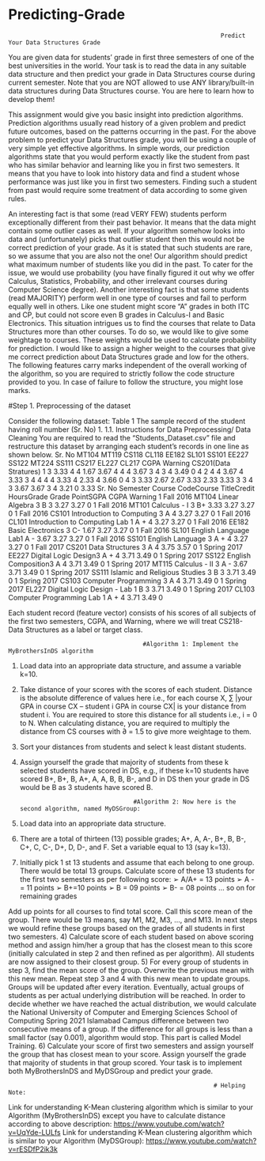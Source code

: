 # Predicting-Grade

                                                                Predict Your Data Structures Grade
                                                                
                                                                
You are given data for students’ grade in first three semesters of one of the best universities in the
world. Your task is to read the data in any suitable data structure and then predict your grade in
Data Structures course during current semester. Note that you are NOT allowed to use ANY
library/built-in data structures during Data Structures course. You are here to learn how to develop
them!

This assignment would give you basic insight into prediction algorithms. Prediction algorithms
usually read history of a given problem and predict future outcomes, based on the patterns occurring
in the past. For the above problem to predict your Data Structures grade, you will be using a couple
of very simple yet effective algorithms. In simple words, our prediction algorithms state that you
would perform exactly like the student from past who has similar behavior and learning like you in
first two semesters. It means that you have to look into history data and find a student whose
performance was just like you in first two semesters. Finding such a student from past would require
some treatment of data according to some given rules.


An interesting fact is that some (read VERY FEW) students perform exceptionally different from
their past behavior. It means that the data might contain some outlier cases as well. If your algorithm
somehow looks into data and (unfortunately) picks that outlier student then this would not be correct
prediction of your grade. As it is stated that such students are rare, so we assume that you are also
not the one! Our algorithm should predict what maximum number of students like you did in the
past. To cater for the issue, we would use probability (you have finally figured it out why we offer
Calculus, Statistics, Probability, and other irrelevant courses during Computer Science degree).
Another interesting fact is that some students (read MAJORITY) perform well in one type of
courses and fail to perform equally well in others. Like one student might score “A” grades in both 
ITC and CP, but could not score even B grades in Calculus-I and Basic Electronics. This situation
intrigues us to find the courses that relate to Data Structures more than other courses. To do so, we
would like to give some weightage to courses. These weights would be used to calculate probability
for prediction. I would like to assign a higher weight to the courses that give me correct prediction
about Data Structures grade and low for the others.
The following features carry marks independent of the overall working of the algorithm, so
you are required to strictly follow the code structure provided to you. In case of failure to follow
the structure, you might lose marks.

#Step 1. Preprocessing of the dataset

Consider the following dataset:
  Table 1 The sample record of the student having roll number (Sr. No) 1.
  1.1. Instructions for Data Preprocessing/ Data Cleaning
  You are required to read the “Students_Dataset.csv” file and restructure this dataset by arranging
  each student’s records in one line as shown below.
  Sr. No MT104 MT119 CS118 CL118 EE182 SL101 SS101 EE227 SS122 MT224 SS111 CS217 EL227 CL217 CGPA Warning CS201(Data Stratures)
  1 3 3.33 4 4 1.67 3.67 4 4 4 3.67 3 4 3 4 3.49 0 4
  2 4 4 3.67 4 3.33 3 4 4 4 4 3.33 4 2.33 4 3.66 0 4
  3 3.33 2.67 2.67 3.33 2.33 3.33 3 3 4 3 3.67 3.67 3 4 3.21 0 3.33
  Sr. No Semester Course CodeCourse TitleCredit HoursGrade Grade PointSGPA CGPA Warning
  1 Fall 2016 MT104 Linear Algebra 3 B 3 3.27 3.27 0
  1 Fall 2016 MT101 Calculus - I 3 B+ 3.33 3.27 3.27 0
  1 Fall 2016 CS101 Introduction to Computing 3 A 4 3.27 3.27 0
  1 Fall 2016 CL101 Introduction to Computing Lab 1 A + 4 3.27 3.27 0
  1 Fall 2016 EE182 Basic Electronics 3 C- 1.67 3.27 3.27 0
  1 Fall 2016 SL101 English Language Lab1 A - 3.67 3.27 3.27 0
  1 Fall 2016 SS101 English Language 3 A + 4 3.27 3.27 0
  1 Fall 2017 CS201 Data Structures 3 A 4 3.75 3.57 0
  1 Spring 2017 EE227 Digital Logic Design3 A + 4 3.71 3.49 0
  1 Spring 2017 SS122 English Composition3 A 4 3.71 3.49 0
  1 Spring 2017 MT115 Calculus - II 3 A - 3.67 3.71 3.49 0
  1 Spring 2017 SS111 Islamic and Religious Studies 3 B 3 3.71 3.49 0
  1 Spring 2017 CS103 Computer Programming 3 A 4 3.71 3.49 0
  1 Spring 2017 EL227 Digital Logic Design - Lab 1 B 3 3.71 3.49 0
  1 Spring 2017 CL103 Computer Programming Lab 1 A + 4 3.71 3.49 0

Each student record (feature vector) consists of his scores of all subjects of the first two semesters,
CGPA, and Warning, where we will treat CS218-Data Structures as a label or target class.


                                          #Algorithm 1: Implement the MyBrothersInDS algorithm 
                                          
                                          
  1) Load data into an appropriate data structure, and assume a variable k=10.
  2) Take distance of your scores with the scores of each student. Distance is the absolute
  difference of values here i.e., for each course X, ∑ |your GPA in course CX – student i
  GPA in course CX| is your distance from student i. You are required to store this distance
  for all students i.e., i = 0 to N. When calculating distance, you are required to multiply the
  distance from CS courses with ∂ = 1.5 to give more weightage to them.
  3) Sort your distances from students and select k least distant students.
  4) Assign yourself the grade that majority of students from these k selected students have
  scored in DS, e.g., if these k=10 students have scored B+, B+, B, A+, A, A, B, B, B-, and
  D in DS then your grade in DS would be B as 3 students have scored B.
  
  
                                         #Algorithm 2: Now here is the second algorithm, named MyDSGroup:
                                         
  1) Load data into an appropriate data structure.
  2) There are a total of thirteen (13) possible grades; A+, A, A-, B+, B, B-, C+, C, C-, D+, D,
  D-, and F. Set a variable equal to 13 (say k=13).
  3) Initially pick 1
  st 13 students and assume that each belong to one group. There would be
  total 13 groups. Calculate score of these 13 students for the first two semesters as per
  following score:
  ➢ A/A+ = 13 points
  ➢ A - = 11 points
  ➢ B+=10 points
  ➢ B = 09 points
  ➢ B- = 08 points
   … so on for remaining grades
   
  Add up points for all courses to find total score. Call this score mean of the group. There
  would be 13 means, say M1, M2, M3, …, and M13. In next steps we would refine these
  groups based on the grades of all students in first two semesters.
  4) Calculate score of each student based on above scoring method and assign him/her a group
  that has the closest mean to this score (initially calculated in step 2 and then refined as per
  algorithm). All students are now assigned to their closest group.
  5) For every group of students in step 3, find the mean score of the group. Overwrite the
  previous mean with this new mean. Repeat step 3 and 4 with this new mean to update
  groups. Groups will be updated after every iteration.
   Eventually, actual groups of students as per actual underlying distribution will be reached.
  In order to decide whether we have reached the actual distribution, we would calculate the 
  National University of Computer and Emerging Sciences
   School of Computing Spring 2021 Islamabad Campus
  difference between two consecutive means of a group. If the difference for all groups is less
  than a small factor (say 0.001), algorithm would stop. This part is called Model Training.
  6) Calculate your score of first two semesters and assign yourself the group that has closest
  mean to your score. Assign yourself the grade that majority of students in that group scored.
  Your task is to implement both MyBrothersInDS and MyDSGroup and predict your grade.
 
 
                                                              # Helping Note:
  Link for understanding K-Mean clustering algorithm which is similar to your Algorithm
  (MyBrothersInDS) except you have to calculate distance according to above description:
  https://www.youtube.com/watch?v=UqYde-LULfs
Link for understanding K-Mean clustering algorithm which is similar to your Algorithm
(MyDSGroup):
https://www.youtube.com/watch?v=rESDfP2ik3k

